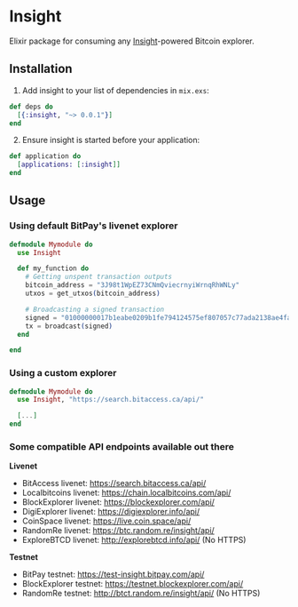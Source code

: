 # Insight

Elixir package for consuming any [Insight](https://insight.is/)-powered Bitcoin explorer.

## Installation

  1. Add insight to your list of dependencies in `mix.exs`:
```elixir
def deps do
  [{:insight, "~> 0.0.1"}]
end
```
  2. Ensure insight is started before your application:
```elixir
def application do
  [applications: [:insight]]
end
```
## Usage

### Using default BitPay's livenet explorer
```elixir
defmodule Mymodule do
  use Insight

  def my_function do
    # Getting unspent transaction outputs
    bitcoin_address = "3J98t1WpEZ73CNmQviecrnyiWrnqRhWNLy"
    utxos = get_utxos(bitcoin_address)

    # Broadcasting a signed transaction
    signed = "01000000017b1eabe0209b1fe794124575ef807057c77ada2138ae4fa8d6c4de0398a14f3f00000000494830450221008949f0cb400094ad2b5eb399d59d01c14d73d8fe6e96df1a7150deb388ab8935022079656090d7f6bac4c9a94e0aad311a4268e082a725f8aeae0573fb12ff866a5f01ffffffff01f0ca052a010000001976a914cbc20a7664f2f69e5355aa427045bc15e7c6c77288ac00000000"
    tx = broadcast(signed)
  end

end
```
### Using a custom explorer
```elixir
defmodule Mymodule do
  use Insight, "https://search.bitaccess.ca/api/"

  [...]
end
```
### Some compatible API endpoints available out there
**Livenet**

+ BitAccess livenet: https://search.bitaccess.ca/api/
+ Localbitcoins livenet: https://chain.localbitcoins.com/api/
+ BlockExplorer livenet: https://blockexplorer.com/api/
+ DigiExplorer livenet: https://digiexplorer.info/api/
+ CoinSpace livenet: https://live.coin.space/api/
+ RandomRe livenet: https://btc.random.re/insight/api/
+ ExploreBTCD livenet: http://explorebtcd.info/api/ (No HTTPS)

**Testnet**

+ BitPay testnet: https://test-insight.bitpay.com/api/
+ BlockExplorer testnet: https://testnet.blockexplorer.com/api/
+ RandomRe testnet: http://btct.random.re/insight/api/ (No HTTPS)
